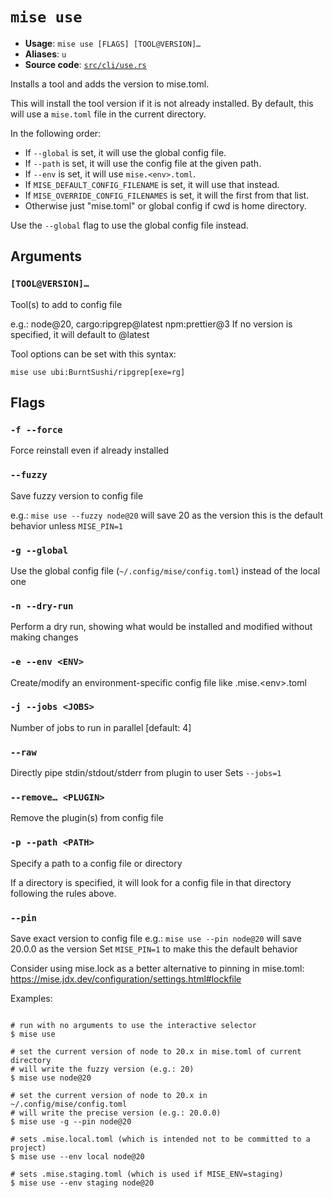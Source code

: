 # `mise use`

- **Usage**: `mise use [FLAGS] [TOOL@VERSION]…`
- **Aliases**: `u`
- **Source code**: [`src/cli/use.rs`](https://github.com/jdx/mise/blob/main/src/cli/use.rs)

Installs a tool and adds the version to mise.toml.

This will install the tool version if it is not already installed.
By default, this will use a `mise.toml` file in the current directory.

In the following order:

- If `--global` is set, it will use the global config file.
- If `--path` is set, it will use the config file at the given path.
- If `--env` is set, it will use `mise.<env>.toml`.
- If `MISE_DEFAULT_CONFIG_FILENAME` is set, it will use that instead.
- If `MISE_OVERRIDE_CONFIG_FILENAMES` is set, it will the first from that list.
- Otherwise just "mise.toml" or global config if cwd is home directory.

Use the `--global` flag to use the global config file instead.

## Arguments

### `[TOOL@VERSION]…`

Tool(s) to add to config file

e.g.: node@20, cargo:ripgrep@latest npm:prettier@3
If no version is specified, it will default to @latest

Tool options can be set with this syntax:

```
mise use ubi:BurntSushi/ripgrep[exe=rg]
```

## Flags

### `-f --force`

Force reinstall even if already installed

### `--fuzzy`

Save fuzzy version to config file

e.g.: `mise use --fuzzy node@20` will save 20 as the version
this is the default behavior unless `MISE_PIN=1`

### `-g --global`

Use the global config file (`~/.config/mise/config.toml`) instead of the local one

### `-n --dry-run`

Perform a dry run, showing what would be installed and modified without making changes

### `-e --env <ENV>`

Create/modify an environment-specific config file like .mise.&lt;env>.toml

### `-j --jobs <JOBS>`

Number of jobs to run in parallel
[default: 4]

### `--raw`

Directly pipe stdin/stdout/stderr from plugin to user Sets `--jobs=1`

### `--remove… <PLUGIN>`

Remove the plugin(s) from config file

### `-p --path <PATH>`

Specify a path to a config file or directory

If a directory is specified, it will look for a config file in that directory following the rules above.

### `--pin`

Save exact version to config file
e.g.: `mise use --pin node@20` will save 20.0.0 as the version
Set `MISE_PIN=1` to make this the default behavior

Consider using mise.lock as a better alternative to pinning in mise.toml:
<https://mise.jdx.dev/configuration/settings.html#lockfile>

Examples:

```

# run with no arguments to use the interactive selector
$ mise use

# set the current version of node to 20.x in mise.toml of current directory
# will write the fuzzy version (e.g.: 20)
$ mise use node@20

# set the current version of node to 20.x in ~/.config/mise/config.toml
# will write the precise version (e.g.: 20.0.0)
$ mise use -g --pin node@20

# sets .mise.local.toml (which is intended not to be committed to a project)
$ mise use --env local node@20

# sets .mise.staging.toml (which is used if MISE_ENV=staging)
$ mise use --env staging node@20
```
